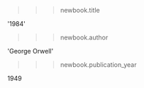 <!-- retrieving title -->
>>> newbook.title

<!-- output -->
'1984'

<!-- retrieving author -->
>>> newbook.author

<!-- output -->
'George Orwell'

<!-- retrieving publication_year -->
>>> newbook.publication_year

<!-- output -->
1949
